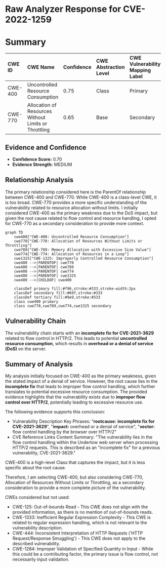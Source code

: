 # Raw Analyzer Response for CVE-2022-1259

# Summary
| CWE ID  | CWE Name                                                                    | Confidence | CWE Abstraction Level | CWE Vulnerability Mapping Label | CWE-Vulnerability Mapping Notes |
| :-------- | :-------------------------------------------------------------------------- | :--------- | :---------------------- | :------------------------------ | :------------------------------ |
| CWE-400 | Uncontrolled Resource Consumption | 0.75       | Class                   | Primary                       | Discouraged                     |
| CWE-770 | Allocation of Resources Without Limits or Throttling  | 0.65       | Base                   | Secondary                      | Allowed                     |

## Evidence and Confidence

*   **Confidence Score:** 0.70
*   **Evidence Strength:** MEDIUM

## Relationship Analysis
The primary relationship considered here is the ParentOf relationship between CWE-400 and CWE-770. While CWE-400 is a class-level CWE, it is too broad. CWE-770 provides a more specific understanding of the vulnerability related to resource allocation without limits. I initially considered CWE-400 as the primary weakness due to the DoS impact, but given the root cause related to flow control and resource handling, I opted for CWE-770 as a secondary consideration to provide more context.

```mermaid
graph TD
    cwe400["CWE-400: Uncontrolled Resource Consumption"]
    cwe770["CWE-770: Allocation of Resources Without Limits or Throttling"]
    cwe789["CWE-789: Memory Allocation with Excessive Size Value"]
    cwe774["CWE-774: Allocation of Resources in a Loop"]
    cwe1325["CWE-1325: Improperly Controlled Resource Consumption"]
    cwe400 -->|PARENTOF| cwe770
    cwe400 -->|PARENTOF| cwe789
    cwe400 -->|PARENTOF| cwe774
    cwe400 -->|PARENTOF| cwe1325
    cwe400 -->|CHILDOF| cwe400
    
    classDef primary fill:#f96,stroke:#333,stroke-width:2px
    classDef secondary fill:#69f,stroke:#333
    classDef tertiary fill:#9e9,stroke:#333
    class cwe400 primary
    class cwe770,cwe789,cwe774,cwe1325 secondary
```

## Vulnerability Chain
The vulnerability chain starts with an **incomplete fix for CVE-2021-3629** related to flow control in HTTP/2. This leads to potential **uncontrolled resource consumption**, which results in **overhead or a denial of service (DoS)** on the server.

## Summary of Analysis
My analysis initially focused on CWE-400 as the primary weakness, given the stated impact of a denial of service. However, the root cause lies in the **incomplete fix** that leads to improper flow control handling, which further translates to potential excessive resource consumption. The provided evidence highlights that the vulnerability exists due to **improper flow control over HTTP/2**, potentially leading to excessive resource use.

The following evidence supports this conclusion:
- Vulnerability Description Key Phrases: "**rootcause:** **incomplete fix for CVE-2021-3629**", "**impact:** overhead or a denial of service", "**vector:** flow control handling by the browser over HTTP/2"
- CVE Reference Links Content Summary: "The vulnerability lies in the flow control handling within the Undertow web server when processing HTTP/2 requests. This is described as an "incomplete fix" for a previous vulnerability, CVE-2021-3629."

CWE-400 is a high-level Class that captures the impact, but it is less specific about the root cause.

Therefore, I am selecting CWE-400, but also considering CWE-770, Allocation of Resources Without Limits or Throttling, as a secondary consideration to provide a more complete picture of the vulnerability.

CWEs considered but not used:
- CWE-125: Out-of-bounds Read - This CWE does not align with the provided information, as there is no mention of out-of-bounds reads.
- CWE-1333: Inefficient Regular Expression Complexity - This CWE is related to regular expression handling, which is not relevant to the vulnerability description.
- CWE-444: Inconsistent Interpretation of HTTP Requests ('HTTP Request/Response Smuggling') - This CWE does not apply to the described vulnerability.
- CWE-1284: Improper Validation of Specified Quantity in Input - While this could be a contributing factor, the primary issue is flow control, not necessarily input validation.